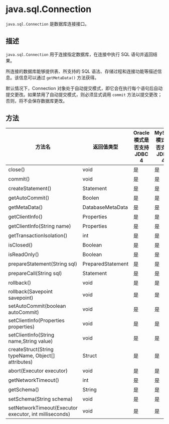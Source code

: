 # java.sql.Connection 

`java.sql.Connection` 是数据库连接接口。

## 描述 

`java.sql.Connection` 用于连接指定数据库，在连接中执行 SQL 语句并返回结果。

所连接的数据库能够提供表、所支持的 SQL 语法、存储过程和连接功能等描述信息。该信息可以通过 `getMetaData()` 方法获得。

默认情况下，Connection 对象处于自动提交模式，即它会在执行每个语句后自动提交更改。如果禁用了自动提交模式，则必须显式调用 `commit` 方法以提交更改；否则，将不会保存数据库更改。

## 方法 



|    **方法名**   |   **返回值类型**   | **Oracle 模式是否支持 JDBC 4** | **MySQL 模式是否支持 JDBC 4** |
|---------------|---------------|-------------------|-----------------|
| close()       | void    | 是    | 是    |
| commit()      | void    | 是    | 是    |
| createStatement()   | Statement    | 是      | 是    |
| getAutoCommit()     | Boolen       | 是      | 是    |
| getMetaData()       | DatabaseMetaData  | 是    | 是   |
| getClientInfo()     | Properties        | 是    | 是   |
| getClientInfo(String name)    | Properties    | 是     | 是   |
| getTransactionIsolation()      | int     | 是       | 是      |
| isClosed()      | Boolean      | 是       | 是       |
| isReadOnly()    | Boolean      | 是       | 是       |
| prepareStatement(String sql)   | PreparedStatement | 是    | 是      |
| prepareCall(String sql)        | Statement         | 是    | 是      |
| rollback()      | void    | 是       | 是     |
| rollback(Savepoint savepoint)       | void    | 是   | 是    |
| setAutoCommit(boolean autoCommit)   | void    | 是   | 是    |
| setClientInfo(Properties properties)| void    | 是   | 是    |
| setClientInfo(String name,String value)     | void     | 是     | 是     |
| createStruct(String typeName, Object\[\] attributes)   | Struct    | 是     | 是    |
| abort(Executor executor)    | void     | 是     | 是      |
| getNetworkTimeout()         | int      | 是     | 是      |
| getSchema()                 | String   | 是     | 是      |
| setSchema(String schema)    | void     | 是     | 是      |
| setNetworkTimeout(Executor executor, int milliseconds) | void    | 是      | 是    |



